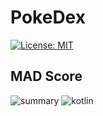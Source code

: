 # PokeDex
[![License: MIT](https://img.shields.io/badge/License-MIT-yellow.svg)](https://opensource.org/licenses/MIT)
## MAD Score
![summary](https://github.com/nirmaljeffrey/PokeDex/blob/main/previews/mad_scorecard/summary.png)
![kotlin](https://github.com/nirmaljeffrey/PokeDex/blob/main/previews/mad_scorecard/kotlin.png)
